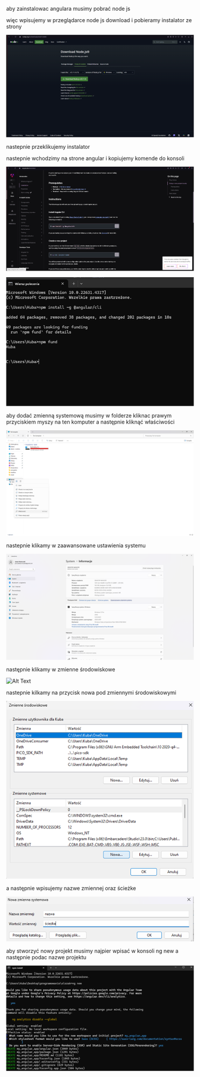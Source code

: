 aby zainstalowac angulara musimy pobrać node js

więc wpisujemy w przeglądarce node js download i pobieramy instalator ze strony

 ![ Alt Text](https://github.com/JaimeUnCroissant/my-angular-app/blob/main/resources/img/node.png)

nastepnie przeklikujemy instalator

nastepnie wchodzimy na strone angular i kopiujemy komende do konsoli

 ![ Alt Text](https://github.com/JaimeUnCroissant/my-angular-app/blob/main/resources/img/angStrona.png)

 ![ Alt Text](https://github.com/JaimeUnCroissant/my-angular-app/blob/main/resources/img/andCmd.png)

aby dodać zmienną systemową musimy w folderze kliknac prawym przyciskiem myszy na ten komputer a następnie kliknąć właściwości

 ![ Alt Text](https://github.com/JaimeUnCroissant/my-angular-app/blob/main/resources/img/mojKomp.png)

nastepnie klikamy w zaawansowane ustawienia systemu

 ![ Alt Text](https://github.com/JaimeUnCroissant/my-angular-app/blob/main/resources/img/zawans.png)

następnie klikamy w zmienne środowiskowe

 ![ Alt Text](https://github.com/JaimeUnCroissant/my-angular-app/blob/main/resources/img/zmienneśr.png)

nastepnie kilkamy na przycisk nowa pod zmiennymi środowiskowymi

 ![ Alt Text](https://github.com/JaimeUnCroissant/my-angular-app/blob/main/resources/img/nowa.png)

a następnie wpisujemy nazwe zmiennej oraz ścieżke

 ![ Alt Text](https://github.com/JaimeUnCroissant/my-angular-app/blob/main/resources/img/dadaj.png)

aby stworzyć nowy projekt musimy najpier wpisać w konsoli ng new a następnie podac nazwe projektu

 ![ Alt Text](https://github.com/JaimeUnCroissant/my-angular-app/blob/main/resources/img/nowyproj.png)
